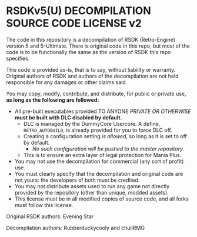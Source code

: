 # RSDKv5(U) DECOMPILATION SOURCE CODE LICENSE v2

The code in this repository is a decompilation of RSDK (Retro-Engine) version 5 and 5-Ultimate.
There is original code in this repo, but most of the code is to be functionally the same as the version of RSDK this repo specifies.

This code is provided as-is, that is to say, without liability or warranty. 
Original authors of RSDK and authors of the decompilation are not held responsible for any damages or other claims said.

You may copy, modify, contribute, and distribute, for public or private use, **as long as the following are followed:**
- All pre-built executables provided TO ANYONE *PRIVATE OR OTHERWISE* **must be built with DLC disabled by __default.__**
  - DLC is managed by the DummyCore Usercore. A define, `RETRO_AUTOBUILD`, is already provided for you to force DLC off. 
  - Creating a configuration setting *is allowed,* so long as it is set to off by default.
    - *No such configuration will be pushed to the master repository.*
  - This is to ensure an extra layer of legal protection for Mania Plus.
- You may not use the decompilation for commercial (any sort of profit) use.
- You must clearly specify that the decompilation and original code are not yours: the developers of both must be credited.
- You may not distribute assets used to run any game not directly provided by the repository (other than unique, modded assets).
- This license must be in all modified copies of source code, and all forks must follow this license.

Original RSDK authors: Evening Star

Decompilation authors: Rubberduckycooly and chuliRMG
